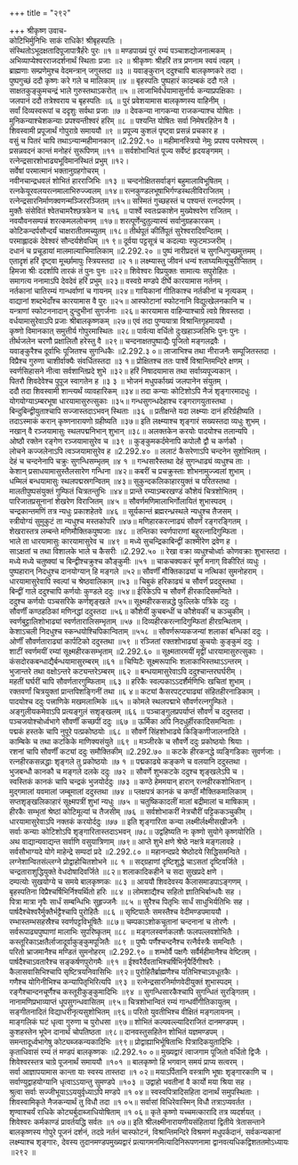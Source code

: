 +++
title = "२९२"

+++
श्रीकृष्ण उवाच-  
कोटिभिर्मुनिभिः साकं राधिके! श्रीबृहस्पतिः ।  
संस्थितोऽभूदक्षतादिपूजापात्रैर्हरेः पुरः ॥१ ॥
मण्डपाख्यं पुरं रम्यं पञ्चाशद्योजनात्मकम् ।  
अभिव्याप्येश्वरराजदर्शनार्थं स्थिताः प्रजाः ॥२ ॥
श्रीकृष्णः श्रीहरिं तत्र प्रणनाम स्वयं त्वहम् ।  
ब्राह्मणाः सम्प्रणेमुश्च वेदमन्त्रान् जगुस्तदा ॥३ ॥
यवाङ्कुरान् ददुश्चापि बालकृष्णकरे तदा ।  
पुष्पगुच्छं ददौ कृष्णः करे गले च मालिकाम् ॥४ ॥
बृहस्पतिः पुष्पहारं कादम्बकं ददौ गले ।  
साक्षतकुङ्कुमचन्द्रं भाले गुरुस्तथाऽकरोत् ॥५ ॥
लाजाभिर्वर्धयामासुर्नार्यः कन्याप्रपक्षिकाः ।  
जलपानं ददौ तत्रेश्वराय च बृहस्पतिः ॥६ ॥
पुरं प्रवेशयामास बालकृष्णस्य वाहिनीम् ।  
सर्वां दिव्यस्वरूपां च ददृशुः सर्वथा प्रजाः ॥७ ॥
देवकन्या नागकन्या राजकन्याश्च योषितः ।  
मुनिकन्याश्चेशकन्याः प्रपश्यन्तीश्वरं हरिम् ॥८ ॥
पश्यन्ति योषितः सर्वा निमेषरहितेन वै ।  
शिवस्वामी प्रपूजार्थं गोपुराग्रे समाययौ ॥९ ॥
प्रपूज्य कुशलं पृष्ट्वा प्रसन्नं प्रचकार ह ।  
वसुं च पितरं चापि तथाऽन्यान्महीमानकान् ॥2.292.१० ॥
महीमानस्त्रियो नेमुः प्रपश्य परमेश्वरम् ।  
प्रसन्नवदनं कान्तं मनोहरं सुरूपिणम् ॥११ ॥
सर्वशोभान्वितं पूज्य सर्वेष्टं हृदयङ्गमम् ।  
रत्नेन्द्रसारशोभाढ्यभूविमानस्थितं प्रभुम् ॥१२।  
सर्वेषां परमात्मानं भक्तानुग्रहगोचरम् ।  
नवीनचान्द्रधवलं शोभितं हारराजिभिः ॥१३ ॥
चन्दनोक्षितसर्वाङ्गं बहुमालाविभूषितम् ।  
रत्नकेयूरवलयरत्नमालाभिरुज्ज्वलम् ॥१४॥
रत्नकुण्डलभूषाभिर्गण्डस्थलीविराजितम् ।  
रत्नेन्द्रसारनिर्माणक्वणन्मञ्जिररञ्जितम् ॥१५॥
सस्मितं गुच्छहस्तं च पश्यन्तं रत्नदर्पणम् ।  
मुक्तैः संसेवितं श्वेतचामरैश्छत्रकेन च ॥१६ ॥
पार्श्वे स्वतःप्रकाशेन मुख्येश्वरेण राजितम् ।  
नवयौवनसम्पन्नं शरत्कमललोचनम् ॥१७॥
शरत्पूर्णेन्दुतुल्यास्यं सर्वानुग्रहकारकम् ।  
कोटिकन्दर्पसौन्दर्यं चाक्षरातीतमच्युतम् ॥१८॥
तीर्थपूतं कीर्तिपूतं सुरेश्वरादिवन्दितम् ।  
परमाह्लादकं देवेश्वरं सौन्दर्यशेवधिम् ॥१ ९॥
दूर्वया पट्टसूत्रं च कदल्याः स्फुटमञ्जरीम् ।  
दधानं च प्रचूडायां मालमाल्याभिमालिकाम् ॥2.292.२० ॥
पुष्पं नारीप्रदत्तं च सुगन्धिगुच्छमुत्तमम् ।  
एतादृशं हरिं दृष्ट्वा मूर्च्छामापुः स्त्रियस्तदा ॥२ १॥
लक्ष्म्यास्तु जीवनं धन्यं श्लाघ्यमित्यूचुरीप्सितम् ।  
हिमजा श्रीः ददर्शापि तारकं तं पुनः पुनः ॥२२॥
शिवेश्वरः विप्रयुक्तः सामात्यः सपुरोहितः ।  
समागत्य ननामाऽपि देवदेवं हरिं प्रभुम् ॥२३॥
वस्वग्रे मण्डपे दीर्घे कारयामास नर्तनम् ।  
नर्तकानां चातिरम्यं गान्धर्वाणां च गायनम् ॥२४॥
गायिकानां गीतिकाश्च नर्तकीनां च नृत्यकम् ।  
वाद्यानां शब्दभेदाँश्च कारयामास वै पुरः ॥२५॥
आस्फोटानां स्फोटनानि विद्युत्खेलनकानि च ।  
यन्त्राणां स्फोटननादान् दुन्दुभीनां सुगर्जनाः ॥२६॥
कारयामास वाहिन्याश्चाग्रे त्वग्रे शिवस्तदा ।  
वर्धयामासुरेवाऽपि प्रजाः श्रीबालकृष्णकम् ॥२७॥
एवं तदा पुण्ययात्रा विश्रान्तिगृहमाययौ ।  
कृष्णो विमानकात् समुत्तीर्य गोपुरमास्थितः ॥२८॥
पार्वत्या वर्धितो दुःखहाञ्जलिभिः पुनः पुनः ।  
तीर्थजलेन चरणौ प्रक्षालितौ हरेस्तु वै ॥२९॥
चन्दनाक्षतपुष्पाद्यैः पूजितो मङ्गलद्रवैः ।  
यवाङ्कुरैश्च दूर्वाभिः पूजितश्च सुगन्धिकैः ॥2.292.३ ०॥
लाजाभिश्च तथा नीराजनैः सम्पूजितस्तदा ।  
विप्रैश्च गुरुणा चाशीर्वाक्यैः संवर्धितस्तदा ॥३ १॥
प्रोक्षितश्च ततः पार्श्वे विश्रान्तिमन्दिरे क्षणम् ।  
स्वर्णसिहासने नीत्वा सर्वशान्तिप्रदे शुभे ॥३२॥
हरिं निषादयामास तथा सर्वाग्र्यपूज्यकान् ।  
पितरौ शिवदेवेश्च पुपूज स्वागतेन ह ॥३ ३ ॥
भोजनं मधुपर्काख्यं जलपानेन संयुतम् ।  
ददौ तदा शिवस्वामी शान्त्यर्थं व्यावहारिकम् ॥३४॥
तदा कन्याः कोटिशोऽपि नैजं शृङ्गारमादधुः ।  
योगयोग्याऽम्बरभूषा धारयामासुरुत्सुकाः ॥३५॥
गन्धसुगन्धदेहाश्च रङ्गरागयुतास्तथा ।  
बिन्दुबिन्द्वीयुताश्चापि सज्जास्तदाऽभवन् स्थिताः ॥३६ ॥
प्रतीक्षन्ते यदा लक्ष्म्याः दानं हरिर्ग्रहीष्यति ।  
तदाऽस्माकं करान् कृष्णनारायणो ग्रहीष्यति ॥३७॥
इति लक्ष्म्याश्च शृङ्गारं सख्यस्तदा व्यधुः शुभम् ।  
नखान् वै रञ्जयामासुः स्थलपद्मनिभान् शुभान् ॥३८॥
अलक्तकेन करयोः पादयोश्च तलान्यपि ।  
ओष्ठौ रक्तेन रङ्गेण रञ्जयामासुरेव च ॥३९ ॥
कुङ्कुमकर्दमेनापि कपोलौ द्वौ च कर्णकौ ।  
लोचने कज्जलेनाऽपि त्वञ्जयामासुरेव ह ॥2.292.४० ॥
ललाटं कैसरेणाऽपि चन्दनेन सुशोभितम् ।  
देहं च चन्दनेनापि चक्रुः सुगन्धिसम्भृतम् ॥४ १ ॥
गन्धसारैस्तथा देहं सुगन्धाढ्यं व्यधुश्च ताः ।  
केशान् प्रसाधयामासुस्तैलसारेण गन्धिना ॥४२॥
कबरीं च प्रचक्रुस्ताः शोभनामुज्ज्वलां शुभाम् ।  
धम्मिलं बन्धयामासुः स्थलपद्मस्रगन्वितम् ॥४३॥
सुकुन्दकलिकाहारयुक्तं च परितस्तथा ।  
मालतीपुष्पसंयुक्तं गुम्फितं चित्रतन्तुभिः ॥४४॥
प्रान्ते रम्याऽम्बरखण्डं कौशेयं चित्रशोभितम् ।  
पारिजातप्रसूनानां शेखरेण विराजितम् ॥४५ ॥
सौवर्णमणिमालाभिर्गोलायितं शुभास्पदम् ।  
चन्द्रकान्तमणिं तत्र न्यधुः प्रकाशहेतवे ॥४६ ॥
सूर्यकान्तं ब्रह्मरन्ध्रस्थले न्यधुश्च तैजसम् ।  
स्त्रीयोग्यं सुमुकुटं ता न्यधुश्च मस्तकोपरि ॥४७॥
मणिहारकरत्नाढ्यं सौवर्णं रङ्गरङ्गितम् ।  
शेखरास्तत्र लम्बन्ते मणिमौक्तिकपुष्पजाः ॥४८ ॥
तन्तिका स्वर्णपाराणां बहुरत्नादिगुम्फिता ।  
भाले ता धारयामासुः कारयामासुरेव च ॥४९ ॥
मध्ये सुचन्द्रिकाबिन्द्वीं काश्मीरेण द्रवेण ह ।  
साऽक्षतां च तथा विशालके भाले च कैसरीः ॥2.292.५० ॥
रेखा वक्रा व्यधुश्चोर्ध्वाः कोणवक्राः शुभास्तदा ।  
मध्ये मध्ये चतुष्क्यां च बिन्द्वीश्चक्रुश्च कौङ्कुमीः ॥५१ ॥
चाकचक्यकरं चूर्णं मनाग् विकीरितं व्यधुः ।  
पुष्पहारान् निदधुश्च दानयोग्यान् हि मङ्गले ॥५२॥
सौवर्णीं मौक्तिकाढ्यां च नत्थिकां सुमनोहराम् ।  
धारयामासुरेवापि स्वल्पां च श्रेष्ठवालिकाम् ॥५३ ॥
चिबुकं हरिकाढ्यं च सौवर्णं प्रददुस्तथा ।  
बिन्द्वीं गाले ददुश्चापि कर्णयोः कुण्डले ददुः ॥५४॥
ईरिकेऽपि च सौवर्णे हीरकादिसमन्विते ।  
ददुश्च कर्णयोः पञ्चसरिके कर्णशृङ्खले ॥५५॥
सूक्ष्महीरकसन्नद्धे फुल्लिके पत्रिके ददुः ।  
सौवर्णीं कण्ठहठिकां मणिनद्धां ददुस्तदा ॥५६॥
कौशेयीं कुचबन्धीं च कौशेयकीं च कञ्चुकीम् ।  
स्वर्णबुट्टालिशोभाढ्यां स्वर्णतारालिसम्भृताम् ॥५७ ॥
दिव्यहीरकरत्नादिगुम्फितां हीरग्रन्थिताम् ।  
केशाऽचली निदधुश्च स्कन्धयोश्चिपिकान्विताम् ॥५५८ ॥
सौवर्णरूप्यकजन्यां शलाकां बन्धिकां ददुः ।  
ओर्णीं सौवर्णताराढ्यां कार्पटिको ददुस्तथा ॥५९ ॥
रञ्जितां रक्तशोभाढ्यां कुचयोः कुङ्कुमं ददुः ।  
शाटीं स्वर्णमयीं रम्यां सूक्ष्महीरकसम्भृताम् ॥2.292.६० ॥
सूक्ष्मतारमयीं मृद्वीं धारयामासुरुत्सुकाः ।  
कंसदोरकबन्धाद्यैर्बन्धयामासुरम्बरम् ॥६१ ॥
चिप्पिटैः सूक्ष्मरूपाभिः शलाकाभिस्तथाऽऽन्तरम् ।  
भुजान्तरे तथा वक्षोऽन्तरे कट्यन्तरेऽम्बरम् ॥६२ ॥
बन्धयामासुरेवाऽपि ददुश्चान्तरघर्घरीम् ।  
महतीं घर्घरीं चापि सौवर्णतारगुम्फिताम् ॥६३ ॥
हरिकैः स्वल्पकाऽऽदर्शैर्मणिभिः खचितां शुभाम् ।  
रक्तवर्णां चित्रयुक्तां प्रान्तपिशङ्गिनीं तथा ॥६ ४॥
कट्यां कैसरपट्ट्याढ्यां संहितहीरनाडिकाम् ।  
पादयोश्च ददुः पत्त्राणिके मखमलात्मिके ॥६५ ॥
कोमले स्थलपद्माभे सौवर्णरत्नगुम्फिते ।  
अङ्गुलीयकमेवाऽपि प्रत्यङ्गुलं सशृङ्खलम् ॥६६ ॥
पञ्चाङ्गुलप्रपर्याप्तं सौवर्णं च ददुस्तदा ।  
पञ्चजयोश्चोर्ध्वभागे सौवर्णीं कच्छपीं ददुः ॥६७ ॥
ऊर्मिका अपि निदधुर्हीरकादिसमन्विताः ।  
पद्मकं हस्तके चापि नुपूरे पत्प्रकोष्ठयोः ॥६८ ॥
सौवर्णे सिंहशोभाढ्ये किङ्किणीजालनादिते ।  
काम्बिके च तथा कटकिके माणिक्यसंयुते ॥६९ ॥
मञ्जीरके च सौवर्णे ददुः प्रकोष्ठयोः श्रियाः ।  
रशनां चापि सौवर्णीं कट्यां ददुः समौक्तिकीम् ॥2.292.७० ॥
कटके हीरकनद्धे व्यङ्गिडिकाः सुवर्णजाः ।  
रत्नहीरकसन्नद्धाः शृङ्गले तु प्रकोष्ठयोः ॥७ १ ॥
पद्मकाढ्ये कङ्कणे च वलयानि ददुस्तथा ।  
भुजबन्धौ कानकौ च मङ्गले दलके ददुः ॥७२ ॥
सौवर्णे शुभकटके ददुश्च शृङ्खलेऽपि च ।  
स्वस्तिकं कानकं चापि चन्द्रकं भुजयोर्ददुः ॥७३ ॥
कण्ठे हेममयान् हारान् रत्नहीरकशोभितान् ।  
मुद्गमालां यवमालां जम्बूमालां ददुस्तथा ॥७४ ॥
प्लक्षपत्रं कानकं च कण्ठीं मौक्तिकमालिकाम् ।  
सप्तशृङ्खलिकाहारं सूक्ष्मपत्रीं शुभां न्यधुः ॥७५ ॥
चतुष्किकादलीं मालां बद्रीमालां च माषिकाम् ।  
हीरकैः सम्भृतां श्रेष्ठां कोटिमूल्यां च तैजसीम् ॥७६ ॥
सर्वशोभाकरीं नेत्रचौरीं पट्टिककञ्चुकीम् ।  
धारयामासुरेवाऽपि नक्तकं करयोर्ददुः ॥७७ ॥
इति शृङ्गारिता कन्या लक्ष्मीर्लक्ष्मीसखीजनैः ।  
सर्वाः कन्याः कोटिशोऽपि शृङ्गारितास्तदाऽभवन् ॥७८॥
उद्वहिष्यति नः कृष्णो सुयोगे कृष्णयोरिति ।  
अथ वाद्यान्यवाद्यन्त सर्वाणि वसुयात्रिणाम् ॥७९॥
आप्ते शुभे क्षणे श्रेष्ठे नक्षत्रे मङ्गलावहे ।  
सर्वसौभाग्यदे योगे माहेन्द्रे सम्पदां प्रदे ॥2.292.८० ॥
महानन्दप्रदे श्रेष्ठोदये सिद्धिसमन्विते ।  
लग्नेशान्वितसंल्लग्ने प्रोद्वाहोचितशोभने ॥८ १ ॥
सद्ग्रहाणां दृष्टिशुद्धे चाऽसतां दृष्टिवर्जिते ।  
चन्द्रताराशुद्धियुक्ते वेधदोषादिवर्जिते ॥८२॥
शलाकादिकहीने च सदा सुखप्रदे क्षणे ।  
दम्पत्योः सुखयोग्ये च समये बालकृष्णकः ॥८३ ॥
आययौ शिवदेवस्य कैलासमाडपाऽङ्गणम् ।  
बृहस्पतिना विप्रैश्चर्षिभिर्निश्यर्थितो हरिः ॥८४ ॥
लोमशाद्यैश्च सहितो ज्ञातिभिर्बान्धवैः सह ।  
पित्रा मात्रा नृपैः सार्धं सम्बन्धिभिः सुहृज्जनैः ॥८५ ॥
सुरैश्च पितृभिः सार्धं साधुभिर्यतिभिः सह ।  
पार्षदैश्चेश्वरैर्मुक्तैर्भट्टैश्चापि पुरोहितैः ॥८६ ॥
सृष्टिपालैः समस्तैश्च वेदीमण्डपमाययौ ।  
रम्भास्तम्भसहस्रैश्च स्वर्णपट्टविभूषितैः ॥८७॥
चम्पकाऽशोकचूतानां चन्दनानां च तोरणैः ।  
सर्वरूपाढ्यपुष्पाणां मालाभिः सुपरिष्कृतम् ॥८८ ॥
मङ्गलस्वर्णकलशैः फलपल्लवशोभितैः ।  
कस्तूरिकाऽक्षतैर्लाजादूर्वाकुङ्कुमपूजितैः ॥८९ ॥
पुष्पैः पर्णैश्चन्दनैश्च रत्नैर्वस्त्रैः समन्वितैः ।  
परितो भ्राजमानैश्च मण्डितं सुमनोहरम् ॥2.292.९० ॥
शम्भोर्वै पक्षगैः सर्वैर्महीमानैश्च वेष्टितम् ।  
पार्षदैश्चाऽवतारैश्च सङ्कर्षणपुरोगमैः ॥९१ ॥
ईश्वरैर्दैवताभिश्चर्षिभिर्नृपैर्दिगीश्वरैः ।  
कैलासवासिभिश्चापि सृष्टित्रयनिवासिभिः ॥९२॥
पुरोहितैर्ब्राह्मणैश्च यतिभिश्चाऽवधूतकैः ।  
गणैश्च योगिनीभिश्च कन्यापितृभिरित्यपि ॥९३ ॥
रत्नेन्द्रसारनिर्माणवेदीयुक्तं शुभास्पदम् ।  
रङ्गैश्चान्दनचूर्णैश्च कस्तूरीकुङ्कुमादिभिः ॥९४ ॥
सुगन्धिसारकैश्चापि सुगन्धितं सुरङ्गितम् ।  
नानामणिप्रभाव्याप्तं धूपसुगन्धवासितम् ॥९५॥
चित्रशोभान्वितं रम्यं गान्धर्वीगीतिकायुतम् ।  
सङ्गीतनादितं विद्याधरीनृत्यसुशोभितम् ॥९६॥
परितो युवतीभिश्च वीक्षितं मङ्गलायनम् ।  
माङ्गलिकं घटं धृत्वा गुरुणा च पुरोधसा ॥९७॥
शोभितं कल्पवल्ल्यादिराजितं दानमण्डपम् ।  
कुशहस्तेन भूपेन दानार्थं चोपतिष्ठता ॥९८॥
दानवस्तुसहितेन शोभितं यज्ञमण्डपम् ।  
समन्तादूर्ध्वभागेषु कोट्यब्जकन्यकादिभिः ॥९९॥
प्रोद्वाह्याभिर्भूषिताभिः पित्रादिकयुतादिभिः ।  
कृताधिवासं रम्यं तं मण्डपं बालकृष्णकः ॥2.292.१० ०॥
मुख्यद्वारं त्वाजगाम पूजितो वर्धितो द्विजैः ।  
शिवेश्वरस्तत्र चाग्रे पूजनार्थं समाययौ ॥१०१ ॥
बालकृष्णो हि भगवान् समयं प्राप्य सत्वरम् ।  
सर्वा आज्ञापयामास कान्ता याः स्वस्य तास्तदा ॥१ ०२॥
मयाऽर्पितानि वस्त्राणि भूषाः शृङ्गारकाणि च ।  
सर्वाण्युद्वाहयोग्यानि धृत्वाऽऽयान्तु सुमण्डपे ॥१०३ ॥
उद्वाहो भवतीनां वै कार्यो मया श्रिया सह ।  
श्रुत्वा सर्वाः सज्जीभूयाऽऽययुर्वृध्याऽपि मण्डपे ॥१ ०४॥
स्वस्वपित्रादिसहिता दानार्थं समुपस्थिताः ।  
शिवस्वामिकृते नैजकन्यार्थं तु विधौ तदा ॥१ ०५॥
सर्वासां विधिरेवास्मिन् विधौ तत्राऽप्यवर्तत ।  
शृण्वाश्चर्यं राधिके कोट्यर्बुदाब्जाधियोषिताम् ॥१ ०६॥
कृते कृष्णो यच्चमत्कारादि तत्र व्यदर्शयत् ।  
शिवेश्वरः कर्मकाण्डं प्रावर्तयद्धि सर्वतः ॥१ ०७॥
इति श्रीलक्ष्मीनारायणीयसंहितायां द्वितीये त्रेतासन्ताने बालकृष्णस्य गोपुरे पूजनं दर्शनं, तदग्रे नर्तनं चास्फोटनं, विश्रान्तिमन्दिरे विश्रमणं मधुपर्कदानं, सर्वकन्यकानां  
लक्ष्म्याश्च शृङ्गारः, देवस्य तुदानमण्डपमुख्यद्वारं प्रत्यागमनमित्यादिनिरूपणनामा द्वानवत्यधिकद्विशततमोऽध्यायः ॥२९२ ॥
    
